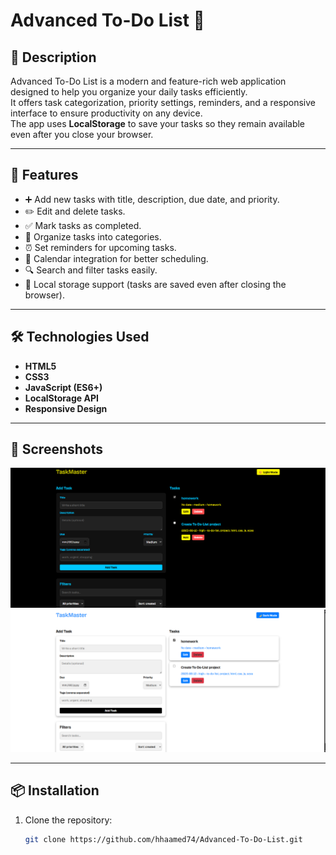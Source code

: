 # Advanced To-Do List 📝

## 📖 Description
Advanced To-Do List is a modern and feature-rich web application designed to help you organize your daily tasks efficiently.  
It offers task categorization, priority settings, reminders, and a responsive interface to ensure productivity on any device.  
The app uses **LocalStorage** to save your tasks so they remain available even after you close your browser.

---

## 🚀 Features
- ➕ Add new tasks with title, description, due date, and priority.
- ✏️ Edit and delete tasks.
- ✅ Mark tasks as completed.
- 📂 Organize tasks into categories.
- ⏰ Set reminders for upcoming tasks.
- 📅 Calendar integration for better scheduling.
- 🔍 Search and filter tasks easily.
- 💾 Local storage support (tasks are saved even after closing the browser).

---

## 🛠️ Technologies Used
- **HTML5**
- **CSS3**
- **JavaScript (ES6+)**
- **LocalStorage API**
- **Responsive Design**

---

## 📸 Screenshots
![App Screenshot](./public/assets/image/screenshot1.png)
![App Screenshot](./public/assets/image/screenshot2.png)


---

## 📦 Installation
1. Clone the repository:
   ```bash
   git clone https://github.com/hhaamed74/Advanced-To-Do-List.git
